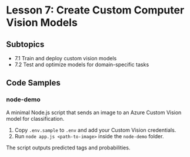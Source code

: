 # Lesson 7: Create Custom Computer Vision Models

## Subtopics
- 7.1 Train and deploy custom vision models
- 7.2 Test and optimize models for domain-specific tasks

## Code Samples

### node-demo
A minimal Node.js script that sends an image to an Azure Custom Vision model for classification.

1. Copy `.env.sample` to `.env` and add your Custom Vision credentials.
2. Run `node app.js <path-to-image>` inside the `node-demo` folder.

The script outputs predicted tags and probabilities.
